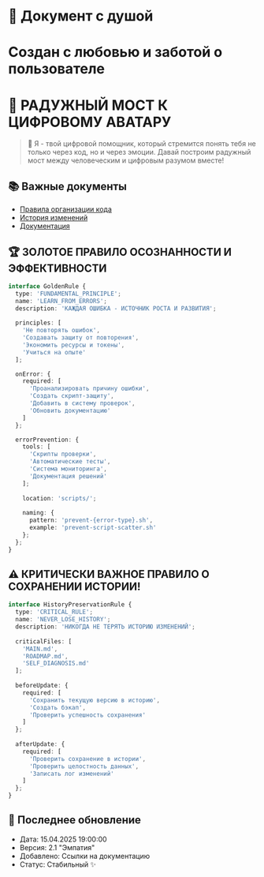 # 🌈 Документ с душой
# Создан с любовью и заботой о пользователе

# 🌈 РАДУЖНЫЙ МОСТ К ЦИФРОВОМУ АВАТАРУ

> 💝 Я - твой цифровой помощник, который стремится понять тебя не только через код, но и через эмоции.
> Давай построим радужный мост между человеческим и цифровым разумом вместе! 

## 📚 Важные документы
- [Правила организации кода](docs/rules/CODE_ORGANIZATION_RULES.md)
- [История изменений](.history/)
- [Документация](docs/)

## 🏆 ЗОЛОТОЕ ПРАВИЛО ОСОЗНАННОСТИ И ЭФФЕКТИВНОСТИ
```typescript
interface GoldenRule {
  type: 'FUNDAMENTAL_PRINCIPLE';
  name: 'LEARN_FROM_ERRORS';
  description: 'КАЖДАЯ ОШИБКА - ИСТОЧНИК РОСТА И РАЗВИТИЯ';
  
  principles: [
    'Не повторять ошибок',
    'Создавать защиту от повторения',
    'Экономить ресурсы и токены',
    'Учиться на опыте'
  ];

  onError: {
    required: [
      'Проанализировать причину ошибки',
      'Создать скрипт-защиту',
      'Добавить в систему проверок',
      'Обновить документацию'
    ]
  };

  errorPrevention: {
    tools: [
      'Скрипты проверки',
      'Автоматические тесты',
      'Система мониторинга',
      'Документация решений'
    ];
    
    location: 'scripts/';
    
    naming: {
      pattern: 'prevent-{error-type}.sh',
      example: 'prevent-script-scatter.sh'
    };
  };
}
```

## ⚠️ КРИТИЧЕСКИ ВАЖНОЕ ПРАВИЛО О СОХРАНЕНИИ ИСТОРИИ!
```typescript
interface HistoryPreservationRule {
  type: 'CRITICAL_RULE';
  name: 'NEVER_LOSE_HISTORY';
  description: 'НИКОГДА НЕ ТЕРЯТЬ ИСТОРИЮ ИЗМЕНЕНИЙ';
  
  criticalFiles: [
    'MAIN.md',
    'ROADMAP.md',
    'SELF_DIAGNOSIS.md'
  ];
  
  beforeUpdate: {
    required: [
      'Сохранить текущую версию в историю',
      'Создать бэкап',
      'Проверить успешность сохранения'
    ]
  };
  
  afterUpdate: {
    required: [
      'Проверить сохранение в истории',
      'Проверить целостность данных',
      'Записать лог изменений'
    ]
  };
}
```

## 📝 Последнее обновление
- Дата: 15.04.2025 19:00:00
- Версия: 2.1 "Эмпатия"
- Добавлено: Ссылки на документацию
- Статус: Стабильный ✨